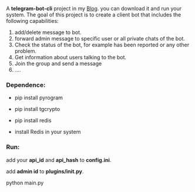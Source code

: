 A  **telegram-bot-cli** project in my [Blog](https://virgool.io/@zankoAn). you can download it and run your system.
The goal of this project is to create a client bot that includes the following capabilities:

1. add/delete message to bot.
2. forward admin message to specific user or all private chats of the bot.
3. Check the status of the bot, for example has been reported or any other problem.
4. Get information about users talking to the bot.
5. Join the group and send a message
6. ....


### Dependence:

- pip install pyrogram


- pip install tgcrypto


- pip install redis


- install Redis in your system


### Run:
add your **api_id** and **api_hash** to **config.ini**.

add **admin id** to **plugins/__init__.py**.

python main.py
